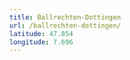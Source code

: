```yaml
---
title: Ballrechten-Dottingen
url: /ballrechten-dottingen/
latitude: 47.854
longitude: 7.696
---
```

